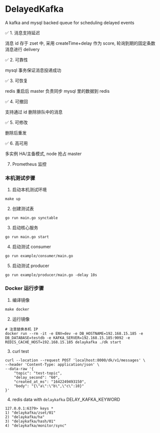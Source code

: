 # DelayedKafka

A kafka and mysql backed queue for scheduling delayed events

✅ 1. 消息支持延迟

消息 id 存于 zset 中, 采用 createTime+delay 作为 score, 轮询到期的固定条数消息进行 delivery

✅ 2. 可靠性

mysql 事务保证消息投递成功

✅ 3. 可恢复

redis 重启后 master 负责同步 mysql 里的数据到 redis

✅ 4. 可撤回

支持通过 id 删除排队中的消息

✅ 5. 可修改

删除后重发

✅ 6. 高可用

多实例 HA/主备模式,  node 抢占 master

7. Prometheus 监控

### 本机测试步骤 

1. 启动本机测试环境 

```shell
make up
```
2. 创建测试表
```shell
go run main.go synctable
```
3. 启动核心服务
```shell
go run main.go start
```
4. 启动测试 consumer
```shell
go run example/consumer/main.go
```
5. 启动测试 producer
```shell
go run example/producer/main.go -delay 10s
```

### Docker 运行步骤

1. 编译镜像
```shell
make docker
```

2. 运行镜像
```shell
# 注意替换本机 IP
docker run --rm -it -e ENV=dev -e DB_HOSTNAME=192.168.15.185 -e DB_DATABASE=testdb -e KAFKA_SERVER=192.168.15.185:9092 -e REDIS_CACHE_HOST=192.168.15.185 delaykafka ./dk start
```

3. curl test
```shell
curl --location --request POST 'localhost:8000/dk/v1/messages' \
--header 'Content-Type: application/json' \
--data-raw '{
	"topic": "test-topic",
	"delay_second": "60",
	"created_at_ms": "1642249493150",
	"body": "{\"a\":\"b\",\"c\":10}"
}'
```

4. redis data with `delaykafka` DELAY_KAFKA_KEYWORD
```shell
127.0.0.1:6379> keys *
1) "delaykafka/zset/01"
2) "delaykafka/ha"
3) "delaykafka/hash/01"
4) "delaykafka/monitor/sync"
```